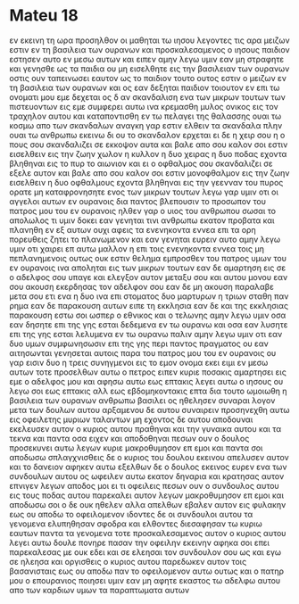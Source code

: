 # Mateu 18
εν εκεινη τη ωρα προσηλθον οι μαθηται τω ιησου λεγοντες τις αρα μειζων εστιν εν τη βασιλεια των ουρανων
και προσκαλεσαμενος ο ιησους παιδιον εστησεν αυτο εν μεσω αυτων
και ειπεν αμην λεγω υμιν εαν μη στραφητε και γενησθε ως τα παιδια ου μη εισελθητε εις την βασιλειαν των ουρανων
οστις ουν ταπεινωσει εαυτον ως το παιδιον τουτο ουτος εστιν ο μειζων εν τη βασιλεια των ουρανων
και ος εαν δεξηται παιδιον τοιουτον εν επι τω ονοματι μου εμε δεχεται
ος δ αν σκανδαλιση ενα των μικρων τουτων των πιστευοντων εις εμε συμφερει αυτω ινα κρεμασθη μυλος ονικος εις τον τραχηλον αυτου και καταποντισθη εν τω πελαγει της θαλασσης
ουαι τω κοσμω απο των σκανδαλων αναγκη γαρ εστιν ελθειν τα σκανδαλα πλην ουαι τω ανθρωπω εκεινω δι ου το σκανδαλον ερχεται
ει δε η χειρ σου η ο πους σου σκανδαλιζει σε εκκοψον αυτα και βαλε απο σου καλον σοι εστιν εισελθειν εις την ζωην χωλον η κυλλον η δυο χειρας η δυο ποδας εχοντα βληθηναι εις το πυρ το αιωνιον 
και ει ο οφθαλμος σου σκανδαλιζει σε εξελε αυτον και βαλε απο σου καλον σοι εστιν μονοφθαλμον εις την ζωην εισελθειν η δυο οφθαλμους εχοντα βληθηναι εις την γεενναν του πυρος
ορατε μη καταφρονησητε ενος των μικρων τουτων λεγω γαρ υμιν οτι οι αγγελοι αυτων εν ουρανοις δια παντος βλεπουσιν το προσωπον του πατρος μου του εν ουρανοις
ηλθεν γαρ ο υιος του ανθρωπου σωσαι το απολωλος
τι υμιν δοκει εαν γενηται τινι ανθρωπω εκατον προβατα και πλανηθη εν εξ αυτων ουχι αφεις τα ενενηκοντα εννεα επι τα ορη πορευθεις ζητει το πλανωμενον
και εαν γενηται ευρειν αυτο αμην λεγω υμιν οτι χαιρει επ αυτω μαλλον η επι τοις ενενηκοντα εννεα τοις μη πεπλανημενοις
ουτως ουκ εστιν θελημα εμπροσθεν του πατρος υμων του εν ουρανοις ινα αποληται εις των μικρων τουτων
εαν δε αμαρτηση εις σε ο αδελφος σου υπαγε και ελεγξον αυτον μεταξυ σου και αυτου μονου εαν σου ακουση εκερδησας τον αδελφον σου
εαν δε μη ακουση παραλαβε μετα σου ετι ενα η δυο ινα επι στοματος δυο μαρτυρων η τριων σταθη παν ρημα
εαν δε παρακουση αυτων ειπε τη εκκλησια εαν δε και της εκκλησιας παρακουση εστω σοι ωσπερ ο εθνικος και ο τελωνης
αμην λεγω υμιν οσα εαν δησητε επι της γης εσται δεδεμενα εν τω ουρανω και οσα εαν λυσητε επι της γης εσται λελυμενα εν τω ουρανω
παλιν αμην λεγω υμιν οτι εαν δυο υμων συμφωνησωσιν επι της γης περι παντος πραγματος ου εαν αιτησωνται γενησεται αυτοις παρα του πατρος μου του εν ουρανοις
ου γαρ εισιν δυο η τρεις συνηγμενοι εις το εμον ονομα εκει ειμι εν μεσω αυτων
τοτε προσελθων αυτω ο πετρος ειπεν κυριε ποσακις αμαρτησει εις εμε ο αδελφος μου και αφησω αυτω εως επτακις
λεγει αυτω ο ιησους ου λεγω σοι εως επτακις αλλ εως εβδομηκοντακις επτα
δια τουτο ωμοιωθη η βασιλεια των ουρανων ανθρωπω βασιλει ος ηθελησεν συναραι λογον μετα των δουλων αυτου
αρξαμενου δε αυτου συναιρειν προσηνεχθη αυτω εις οφειλετης μυριων ταλαντων
μη εχοντος δε αυτου αποδουναι εκελευσεν αυτον ο κυριος αυτου πραθηναι και την γυναικα αυτου και τα τεκνα και παντα οσα ειχεν και αποδοθηναι
πεσων ουν ο δουλος προσεκυνει αυτω λεγων κυριε μακροθυμησον επ εμοι και παντα σοι αποδωσω
σπλαγχνισθεις δε ο κυριος του δουλου εκεινου απελυσεν αυτον και το δανειον αφηκεν αυτω
εξελθων δε ο δουλος εκεινος ευρεν ενα των συνδουλων αυτου ος ωφειλεν αυτω εκατον δηναρια και κρατησας αυτον επνιγεν λεγων αποδος μοι ει τι οφειλεις
πεσων ουν ο συνδουλος αυτου εις τους ποδας αυτου παρεκαλει αυτον λεγων μακροθυμησον επ εμοι και αποδωσω σοι
ο δε ουκ ηθελεν αλλα απελθων εβαλεν αυτον εις φυλακην εως ου αποδω το οφειλομενον
ιδοντες δε οι συνδουλοι αυτου τα γενομενα ελυπηθησαν σφοδρα και ελθοντες διεσαφησαν τω κυριω εαυτων παντα τα γενομενα
τοτε προσκαλεσαμενος αυτον ο κυριος αυτου λεγει αυτω δουλε πονηρε πασαν την οφειλην εκεινην αφηκα σοι επει παρεκαλεσας με
ουκ εδει και σε ελεησαι τον συνδουλον σου ως και εγω σε ηλεησα
και οργισθεις ο κυριος αυτου παρεδωκεν αυτον τοις βασανισταις εως ου αποδω παν το οφειλομενον αυτω
ουτως και ο πατηρ μου ο επουρανιος ποιησει υμιν εαν μη αφητε εκαστος τω αδελφω αυτου απο των καρδιων υμων τα παραπτωματα αυτων
